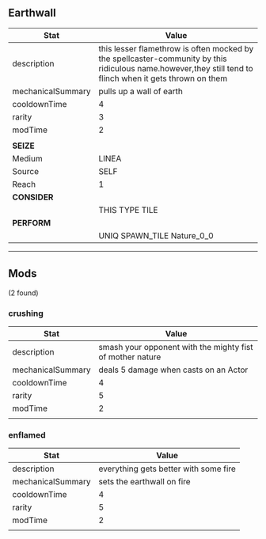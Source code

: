 

## **Earthwall**
| Stat | Value | 
|  --  |  --  | 
| description | this lesser flamethrow is often mocked by the spellcaster-community by this ridiculous name.however,they still tend to flinch when it gets thrown on them | 
| mechanicalSummary | pulls up a wall of earth | 
| cooldownTime | 4 | 
| rarity | 3 | 
| modTime | 2 | 
|   |   | 
| **SEIZE** |   | 
| Medium | LINEA | 
| Source | SELF | 
| Reach | 1 | 
| **CONSIDER** |   | 
|   | THIS  TYPE  TILE | 
| **PERFORM** |   | 
|   | UNIQ  SPAWN_TILE  Nature_0_0 | 

---


######  


## **Mods**
(2 found)


### crushing
| Stat | Value | 
|  --  |  --  | 
| description | smash your opponent with the mighty fist of mother nature | 
| mechanicalSummary | deals 5 damage when casts on an Actor | 
| cooldownTime | 4 | 
| rarity | 5 | 
| modTime | 2 | 
|   |   | 


### enflamed
| Stat | Value | 
|  --  |  --  | 
| description | everything gets better with some fire | 
| mechanicalSummary | sets the earthwall on fire | 
| cooldownTime | 4 | 
| rarity | 5 | 
| modTime | 2 | 
|   |   | 

